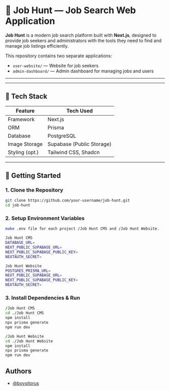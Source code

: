 # 💼 Job Hunt — Job Search Web Application

**Job Hunt** is a modern job search platform built with **Next.js**, designed to provide job seekers and administrators with the tools they need to find and manage job listings efficiently.

This repository contains two separate applications:
- `user-website/` — Website for job seekers
- `admin-dashboard/` — Admin dashboard for managing jobs and users

---

---

## 🚀 Tech Stack

| Feature          | Tech Used            |
|------------------|----------------------|
| Framework        | Next.js              |
| ORM              | Prisma               |
| Database         | PostgreSQL           |
| Image Storage    | Supabase (Public Storage) |
| Styling (opt.)   | Tailwind CSS, Shadcn   |

---

## 🔧 Getting Started

### 1. Clone the Repository

```bash
git clone https://github.com/your-username/job-hunt.git
cd job-hunt
```

### 2. Setup Environment Variables
```bash
make .env file for each project /Job Hunt CMS and /Job Hunt Website.

Job Hunt CMS
DATABASE_URL=
NEXT_PUBLIC_SUPABASE_URL=
NEXT_PUBLIC_SUPABASE_PUBLIC_KEY=
NEXTAUTH_SECRET=

Job Hunt Website
POSTGRES_PRISMA_URL=
NEXT_PUBLIC_SUPABASE_URL=
NEXT_PUBLIC_SUPABASE_PUBLIC_KEY=
NEXTAUTH_SECRET=
```
### 3. Install Dependencies & Run
```bash
/Job Hunt CMS
cd ./Job Hunt CMS
npm install
npx prisma generate
npm run dev

/Job Hunt Website
cd ./Job Hunt Website
npm install
npx prisma generate
npm run dev
```




## Authors

- [@boysitorus](https://www.github.com/boysitorus)

